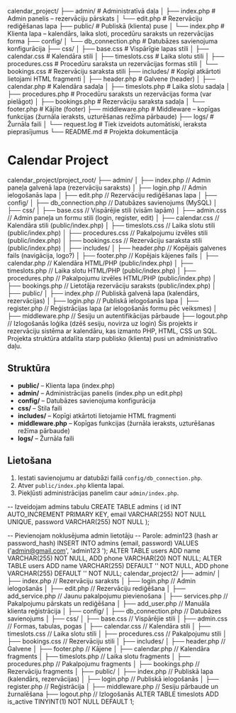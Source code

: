 calendar_project/
├── admin/                    # Administratīvā daļa
│   ├── index.php            # Admin panelis – rezervāciju pārskats
│   └── edit.php             # Rezervāciju rediģēšanas lapa
├── public/                   # Publiskā (klienta) puse
│   └── index.php            # Klienta lapa – kalendārs, laika sloti, procedūru saraksts un rezervācijas forma
├── config/
│   └── db_connection.php    # Datubāzes savienojuma konfigurācija
├── css/
│   ├── base.css             # Vispārīgie lapas stili
│   ├── calendar.css         # Kalendāra stili
│   ├── timeslots.css        # Laika slotu stili
│   ├── procedures.css       # Procedūru saraksta un rezervācijas formas stili
│   └── bookings.css         # Rezervāciju saraksta stili
├── includes/                 # Kopīgi atkārtoti lietojami HTML fragmenti
│   ├── header.php           # Galvene (header)
│   ├── calendar.php         # Kalendāra sadaļa
│   ├── timeslots.php        # Laika slotu sadaļa
│   ├── procedures.php       # Procedūru saraksts un rezervācijas forma (var pielāgot)
│   ├── bookings.php         # Rezervāciju saraksta sadaļa
│   └── footer.php           # Kājīte (footer)
├── middleware.php            # Middleware – kopīgas funkcijas (žurnāla ieraksts, uzturēšanas režīma pārbaude)
├── logs/                     # Žurnāla faili
│   └── request.log          # Tiek izveidots automātiski, ieraksta pieprasījumus
└── README.md                 # Projekta dokumentācija

# Calendar Project
calendar_project/project_root/
├── admin/
│   ├── index.php         // Admin paneļa galvenā lapa (rezervāciju saraksts)
│   ├── login.php         // Admin ielogošanās lapa
│   ├── edit.php          // Rezervāciju rediģēšanas lapa
│
├── config/
│   ├── db_connection.php // Datubāzes savienojums (MySQL)
│
├── css/
│   ├── base.css          // Vispārējie stili (visām lapām)
│   ├── admin.css         // Admin paneļa un formu stili (login, register, edit)
│   ├── calendar.css      // Kalendāra stili (public/index.php)
│   ├── timeslots.css     // Laika slotu stili (public/index.php)
│   ├── procedures.css    // Pakalpojumu izvēles stili (public/index.php)
│   ├── bookings.css      // Rezervāciju saraksta stili (public/index.php)
│
├── includes/
│   ├── header.php        // Kopējais galvenes fails (navigācija, logo?)
│   ├── footer.php        // Kopējais kājenes fails
│   ├── calendar.php      // Kalendāra HTML/PHP (public/index.php)
│   ├── timeslots.php     // Laika slotu HTML/PHP (public/index.php)
│   ├── procedures.php    // Pakalpojumu izvēles HTML/PHP (public/index.php)
│   ├── bookings.php      // Lietotāja rezervāciju saraksts (public/index.php)
│
├── public/
│   ├── index.php         // Publiskā galvenā lapa (kalendārs, rezervācijas)
│   ├── login.php         // Publiskā ielogošanās lapa
│   ├── register.php      // Reģistrācijas lapa (ar ielogošanās formu pēc veiksmes)
│
├── middleware.php        // Sesiju un autentifikācijas pārbaude
├── logout.php            // Izlogošanās loģika (dzēš sesiju, novirza uz login)
Šis projekts ir rezervāciju sistēma ar kalendāru, kas izmanto PHP, HTML, CSS un SQL. Projekta struktūra atdalīta starp publisko (klienta) pusi un administratīvo daļu.

## Struktūra
- **public/** – Klienta lapa (index.php)
- **admin/** – Administrācijas panelis (index.php un edit.php)
- **config/** – Datubāzes savienojuma konfigurācija
- **css/** – Stila faili
- **includes/** – Kopīgi atkārtoti lietojamie HTML fragmenti
- **middleware.php** – Kopīgas funkcijas (žurnāla ieraksts, uzturēšanas režīma pārbaude)
- **logs/** – Žurnāla faili

## Lietošana
1. Iestati savienojumu ar datubāzi failā `config/db_connection.php`.
2. Atver `public/index.php` klienta lapai.
3. Piekļūsti administrācijas panelim caur `admin/index.php`.

-- Izveidojam admins tabulu
CREATE TABLE admins (
    id INT AUTO_INCREMENT PRIMARY KEY,
    email VARCHAR(255) NOT NULL UNIQUE,
    password VARCHAR(255) NOT NULL
);

-- Pievienojam noklusējuma admin lietotāju
-- Parole: admin123 (hash ar password_hash)
INSERT INTO admins (email, password) 
VALUES ('admin@gmail.com', 'admin123 ');
ALTER TABLE users
ADD name VARCHAR(255) NOT NULL,
ADD phone VARCHAR(20) NOT NULL;
ALTER TABLE users
ADD name VARCHAR(255) DEFAULT '' NOT NULL,
ADD phone VARCHAR(255) DEFAULT '' NOT NULL;
calendar_project2/
├── admin/
│   ├── index.php         // Rezervāciju saraksts
│   ├── login.php         // Admin ielogošanās
│   ├── edit.php          // Rezervāciju rediģēšana
│   ├── add_service.php   // Jaunu pakalpojumu pievienošana
│   ├── services.php      // Pakalpojumu pārskats un rediģēšana
│   ├── add_user.php      // Manuāla klienta reģistrācija
│
├── config/
│   ├── db_connection.php // Datubāzes savienojums
│
├── css/
│   ├── base.css          // Vispārējie stili
│   ├── admin.css         // Formas, tabulas, pogas
│   ├── calendar.css      // Kalendāra stili
│   ├── timeslots.css     // Laika slotu stili
│   ├── procedures.css    // Pakalpojumu stili
│   ├── bookings.css      // Rezervāciju stili
│
├── includes/
│   ├── header.php        // Galvene
│   ├── footer.php        // Kājene
│   ├── calendar.php      // Kalendāra fragments
│   ├── timeslots.php     // Laika slotu fragments
│   ├── procedures.php    // Pakalpojumu fragments
│   ├── bookings.php      // Rezervāciju fragments
│
├── public/
│   ├── index.php         // Publiskā lapa (kalendārs, rezervācijas)
│   ├── login.php         // Publiskā ielogošanās
│   ├── register.php      // Reģistrācija
│
├── middleware.php        // Sesiju pārbaude un žurnalēšana
├── logout.php            // Izlogošanās
ALTER TABLE timeslots
ADD is_active TINYINT(1) NOT NULL DEFAULT 1;